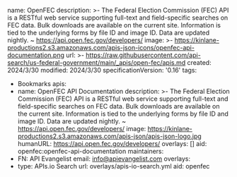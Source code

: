 name: OpenFEC
description: >-
  The Federal Election Commission (FEC) API is a RESTful web service supporting
  full-text and field-specific searches on FEC data. Bulk downloads are
  available on the current site. Information is tied to the underlying forms by
  file ID and image ID. Data are updated nightly. ~
  https://api.open.fec.gov/developers/
image: >-
  https://kinlane-productions2.s3.amazonaws.com/apis-json-icons/openfec-api-documentation.png
url: >-
  https://raw.githubusercontent.com/api-search/us-federal-government/main/_apis/open-fec/apis.md
created: 2024/3/30
modified: 2024/3/30
specificationVersion: '0.16'
tags:
  - Bookmarks
apis:
  - name: OpenFEC API Documentation
    description: >-
      The Federal Election Commission (FEC) API is a RESTful web service
      supporting full-text and field-specific searches on FEC data. Bulk
      downloads are available on the current site. Information is tied to the
      underlying forms by file ID and image ID. Data are updated nightly. ~
      https://api.open.fec.gov/developers/
    image: https://kinlane-productions2.s3.amazonaws.com/apis-json/apis-json-logo.jpg
    humanURL: https://api.open.fec.gov/developers/
    overlays: []
    aid: openfec:openfec-api-documentation
maintainers:
  - FN: API Evangelist
    email: info@apievangelist.com
overlays:
  - type: APIs.io Search
    url: overlays/apis-io-search.yml
aid: openfec
